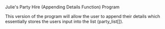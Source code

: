 Julie's Party Hire (Appending Details Function) Program

This version of the program will allow the user to append their details which essentially stores the users input into the list (party_list[]).